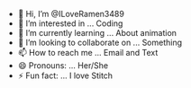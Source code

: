 - 👋 Hi, I’m @ILoveRamen3489
- 👀 I’m interested in ... Coding
- 🌱 I’m currently learning ... About animation
- 💞️ I’m looking to collaborate on ... Something
- 📫 How to reach me ... Email and Text
- 😄 Pronouns: ... Her/She
- ⚡ Fun fact: ... I love Stitch

<!---
ILoveRamen3489/ILoveRamen3489 is a ✨ special ✨ repository because its `README.md` (this file) appears on your GitHub profile.
You can click the Preview link to take a look at your changes.
--->
